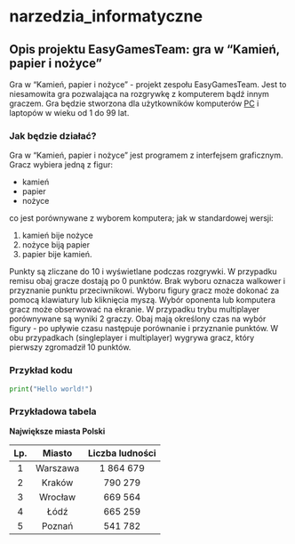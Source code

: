 # narzedzia_informatyczne

## Opis projektu EasyGamesTeam: gra w “Kamień, papier i nożyce”

Gra w “Kamień, papier i nożyce” - projekt zespołu EasyGamesTeam. Jest to niesamowita gra pozwalająca na rozgrywkę z komputerem bądź innym graczem. 
Gra będzie stworzona dla użytkowników komputerów [PC](https://pl.wikipedia.org/wiki/PC) i laptopów w wieku od 1 do 99 lat. 

### Jak będzie działać?
Gra w “Kamień, papier i nożyce” jest programem z interfejsem graficznym.
Gracz wybiera jedną z figur:
* kamień
* papier
* nożyce
  
co jest porównywane z wyborem komputera; jak w standardowej wersji:

1. kamień bije nożyce
1. nożyce biją papier
1. papier bije kamień. 

Punkty są zliczane do 10 i wyświetlane podczas rozgrywki. W przypadku remisu obaj gracze dostają po 0 punktów. Brak wyboru oznacza walkower i przyznanie punktu przeciwnikowi.
Wyboru figury gracz może dokonać za pomocą klawiatury lub kliknięcia myszą.
Wybór oponenta lub komputera gracz może obserwować na ekranie.
W przypadku trybu multiplayer porównywane są wyniki 2 graczy. Obaj mają określony czas na wybór figury - po upływie czasu następuje porównanie i przyznanie punktów.
W obu przypadkach (singleplayer i multiplayer) wygrywa gracz, który pierwszy zgromadził 10 punktów.

### Przykład kodu
```python
print("Hello world!")
```
### Przykładowa tabela

**Największe miasta Polski**

|Lp.|Miasto|Liczba ludności|
|:-:|:----:|:-------------:|
|1|Warszawa|1 864 679|
|2|Kraków|790 279|
|3|Wrocław|669 564
|4|Łódź|665 259|
|5|Poznań|541 782|

